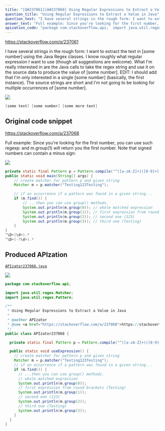 ```yaml
---
title: "[Q#237061][A#237068] Using Regular Expressions to Extract a Value in Java"
question_title: "Using Regular Expressions to Extract a Value in Java"
question_text: "I have several strings in the rough form: I want to extract the text in [some number] using the Java Regex classes. I know roughly what regular expression I want to use (though all suggestions are welcome). What I'm really interested in are the Java calls to take the regex string and use it on the source data to produce the value of [some number]. EDIT: I should add that I'm only interested in a single [some number] (basically, the first instance). The source strings are short and I'm not going to be looking for multiple occurrences of [some number]."
answer_text: "Full example: Since you're looking for the first number, you can use such regexp: and m.group(1) will return you the first number. Note that signed numbers can contain a minus sign:"
apization_code: "package com.stackoverflow.api;  import java.util.regex.Matcher; import java.util.regex.Pattern;  /**  * Using Regular Expressions to Extract a Value in Java  *  * @author APIzator  * @see <a href=\"https://stackoverflow.com/a/237068\">https://stackoverflow.com/a/237068</a>  */ public class APIzator237068 {    private static final Pattern p = Pattern.compile(\"^([a-zA-Z]+)([0-9]+)(.*)\");    public static void useExpression() {     // create matcher for pattern p and given string     Matcher m = p.matcher(\"Testing123Testing\");     // if an occurrence if a pattern was found in a given string...     if (m.find()) {       // ...then you can use group() methods.       // whole matched expression       System.out.println(m.group(0));       // first expression from round brackets (Testing)       System.out.println(m.group(1));       // second one (123)       System.out.println(m.group(2));       // third one (Testing)       System.out.println(m.group(3));     }   } }"
---
```


https://stackoverflow.com/q/237061

I have several strings in the rough form:
I want to extract the text in [some number] using the Java Regex classes.
I know roughly what regular expression I want to use (though all suggestions are welcome). What I&#x27;m really interested in are the Java calls to take the regex string and use it on the source data to produce the value of [some number].
EDIT: I should add that I&#x27;m only interested in a single [some number] (basically, the first instance). The source strings are short and I&#x27;m not going to be looking for multiple occurrences of [some number].


<div class="code-logo"><img src="/stackoverflow.png" /></div>

```java
[some text] [some number] [some more text]
```


## Original code snippet

https://stackoverflow.com/a/237068

Full example:
Since you&#x27;re looking for the first number, you can use such regexp:
and m.group(1) will return you the first number. Note that signed numbers can contain a minus sign:

<div class="code-logo"><img src="/stackoverflow.png" /></div>

```java
private static final Pattern p = Pattern.compile("^([a-zA-Z]+)([0-9]+)(.*)");
public static void main(String[] args) {
    // create matcher for pattern p and given string
    Matcher m = p.matcher("Testing123Testing");

    // if an occurrence if a pattern was found in a given string...
    if (m.find()) {
        // ...then you can use group() methods.
        System.out.println(m.group(0)); // whole matched expression
        System.out.println(m.group(1)); // first expression from round brackets (Testing)
        System.out.println(m.group(2)); // second one (123)
        System.out.println(m.group(3)); // third one (Testing)
    }
}
^\D+(\d+).*
^\D+(-?\d+).*
```

## Produced APIzation

[`APIzator237068.java`](https://github.com/pasqualesalza/apization/raw/main/data/search/APIzator237068.java)

<div class="code-logo"><img src="/apizator.png" /></div>

```java
package com.stackoverflow.api;

import java.util.regex.Matcher;
import java.util.regex.Pattern;

/**
 * Using Regular Expressions to Extract a Value in Java
 *
 * @author APIzator
 * @see <a href="https://stackoverflow.com/a/237068">https://stackoverflow.com/a/237068</a>
 */
public class APIzator237068 {

  private static final Pattern p = Pattern.compile("^([a-zA-Z]+)([0-9]+)(.*)");

  public static void useExpression() {
    // create matcher for pattern p and given string
    Matcher m = p.matcher("Testing123Testing");
    // if an occurrence if a pattern was found in a given string...
    if (m.find()) {
      // ...then you can use group() methods.
      // whole matched expression
      System.out.println(m.group(0));
      // first expression from round brackets (Testing)
      System.out.println(m.group(1));
      // second one (123)
      System.out.println(m.group(2));
      // third one (Testing)
      System.out.println(m.group(3));
    }
  }
}

```